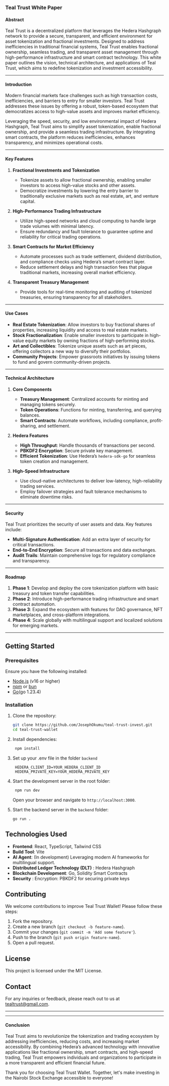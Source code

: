 ### **Teal Trust White Paper**

#### **Abstract**
Teal Trust is a decentralized platform that leverages the Hedera Hashgraph network to provide a secure, transparent, and efficient environment for asset tokenization and fractional investments. Designed to address inefficiencies in traditional financial systems, Teal Trust enables fractional ownership, seamless trading, and transparent asset management through high-performance infrastructure and smart contract technology. This white paper outlines the vision, technical architecture, and applications of Teal Trust, which aims to redefine tokenization and investment accessibility.

---

#### **Introduction**
Modern financial markets face challenges such as high transaction costs, inefficiencies, and barriers to entry for smaller investors. Teal Trust addresses these issues by offering a robust, token-based ecosystem that democratizes access to high-value assets and improves market efficiency.

Leveraging the speed, security, and low environmental impact of Hedera Hashgraph, Teal Trust aims to simplify asset tokenization, enable fractional ownership, and provide a seamless trading infrastructure. By integrating smart contracts, the platform reduces inefficiencies, enhances transparency, and minimizes operational costs.

---

#### **Key Features**

1. **Fractional Investments and Tokenization**
   - Tokenize assets to allow fractional ownership, enabling smaller investors to access high-value stocks and other assets.
   - Democratize investments by lowering the entry barrier to traditionally exclusive markets such as real estate, art, and venture capital.

2. **High-Performance Trading Infrastructure**
   - Utilize high-speed networks and cloud computing to handle large trade volumes with minimal latency.
   - Ensure redundancy and fault tolerance to guarantee uptime and reliability for critical trading operations.

3. **Smart Contracts for Market Efficiency**
   - Automate processes such as trade settlement, dividend distribution, and compliance checks using Hedera’s smart contract layer.
   - Reduce settlement delays and high transaction fees that plague traditional markets, increasing overall market efficiency.

4. **Transparent Treasury Management**
   - Provide tools for real-time monitoring and auditing of tokenized treasuries, ensuring transparency for all stakeholders.

---

#### **Use Cases**

- **Real Estate Tokenization**: Allow investors to buy fractional shares of properties, increasing liquidity and access to real estate markets.
- **Stock Fractionalization**: Enable smaller investors to participate in high-value equity markets by owning fractions of high-performing stocks.
- **Art and Collectibles**: Tokenize unique assets such as art pieces, offering collectors a new way to diversify their portfolios.
- **Community Projects**: Empower grassroots initiatives by issuing tokens to fund and govern community-driven projects.

---

#### **Technical Architecture**

1. **Core Components**
   - **Treasury Management**: Centralized accounts for minting and managing tokens securely.
   - **Token Operations**: Functions for minting, transferring, and querying balances.
   - **Smart Contracts**: Automate workflows, including compliance, profit-sharing, and settlement.

2. **Hedera Features**
   - **High Throughput**: Handle thousands of transactions per second.
   - **PBKDF2 Encryption**: Secure private key management.
   - **Efficient Tokenization**: Use Hedera’s `hedera-sdk-go` for seamless token creation and management.

3. **High-Speed Infrastructure**
   - Use cloud-native architectures to deliver low-latency, high-reliability trading services.
   - Employ failover strategies and fault tolerance mechanisms to eliminate downtime risks.

---

#### **Security**
Teal Trust prioritizes the security of user assets and data. Key features include:

- **Multi-Signature Authentication**: Add an extra layer of security for critical transactions.
- **End-to-End Encryption**: Secure all transactions and data exchanges.
- **Audit Trails**: Maintain comprehensive logs for regulatory compliance and transparency.

---

#### **Roadmap**

1. **Phase 1**: Develop and deploy the core tokenization platform with basic treasury and token transfer capabilities.
2. **Phase 2**: Introduce high-performance trading infrastructure and smart contract automation.
3. **Phase 3**: Expand the ecosystem with features for DAO governance, NFT marketplaces, and cross-platform integrations.
4. **Phase 4**: Scale globally with multilingual support and localized solutions for emerging markets.

---

## Getting Started

### Prerequisites

Ensure you have the following installed:

- [Node.js](https://nodejs.org/) (v16 or higher)
- [npm](https://www.npmjs.com/) or [bun](https://bun.sh/)
- [Go]()(go 1.23.4)

### Installation

1. Clone the repository:

   ```bash
   git clone https://github.com/JosephOkumu/teal-trust-invest.git
   cd teal-trust-wallet

2. Install dependencies:
    ```bash
     npm install
    ```
3. Set up your .env file in the folder `backend`
    ```
     HEDERA_CLIENT_ID=YOUR_HEDERA_CLIENT_ID
     HEDERA_PRIVATE_KEY=YOUR_HEDERA_PRIVATE_KEY

    ```
4. Start the development server in the root folder:
    ```bash
     npm run dev
     ```
    Open your browser and navigate to `http://localhost:3000`.
5. Start the backend server in the `backend` folder:
    ```
    go run .
    ```

## Technologies Used

- **Frontend**: React, TypeScript, Tailwind CSS
- **Build Tool**: Vite
- **AI Agent**: (In development) Leveraging modern AI frameworks for multilingual support.
- **Distributed Ledger Technology (DLT)** : Hedera Hashgraph
- **Blockchain Development**: Go, Solidity Smart Contracts
- **Security** : Encryption: PBKDF2 for securing private keys

## Contributing

We welcome contributions to improve Teal Trust Wallet! Please follow these steps:

1. Fork the repository.
2. Create a new branch (`git checkout -b feature-name`).
3. Commit your changes (`git commit -m 'Add some feature'`).
4. Push to the branch (`git push origin feature-name`).
5. Open a pull request.

## License

This project is licensed under the MIT License.

## Contact

For any inquiries or feedback, please reach out to us at [tealtrust@gmail.com]().

---
---

#### **Conclusion**
Teal Trust aims to revolutionize the tokenization and trading ecosystem by addressing inefficiencies, reducing costs, and increasing market accessibility. By combining Hedera’s advanced technology with innovative applications like fractional ownership, smart contracts, and high-speed trading, Teal Trust empowers individuals and organizations to participate in a more transparent and efficient financial future.

Thank you for choosing Teal Trust Wallet. Together, let's make investing in the Nairobi Stock Exchange accessible to everyone!
